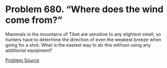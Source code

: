 # Problem 680. “Where does the wind come from?”

Mammals in the mountains of Tibet are sensitive to any slightest smell, so hunters have to determine the direction of even the weakest breeze when going for a shot. What is the easiest way to do this without using any additional equipment?

[Problem Source](https://www.trizland.ru/tasks/5309/)
